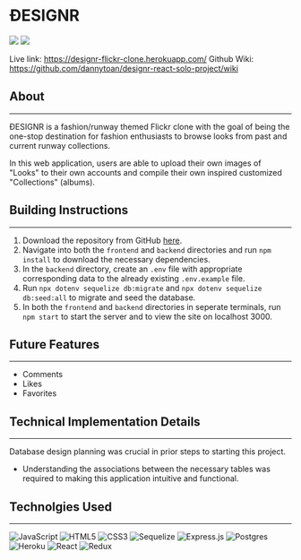 # ĐESIGNR
<a href="https://www.linkedin.com/in/dannytoan/"><img src="https://img.shields.io/badge/LinkedIn-0077B5?style=for-the-badge&logo=linkedin&logoColor=white" /></a>
<a href="https://github.com/dannytoan"><img src="https://img.shields.io/badge/GitHub-100000?style=for-the-badge&logo=github&logoColor=white" /></a>

Live link: https://designr-flickr-clone.herokuapp.com/
Github Wiki: https://github.com/dannytoan/designr-react-solo-project/wiki

## About
***
ĐESIGNR is a fashion/runway themed Flickr clone with the goal of being the one-stop destination for fashion enthusiasts to browse looks from past and current runway collections.

In this web application, users are able to upload their own images of "Looks" to their own accounts and compile their own inspired customized "Collections" (albums).

## Building Instructions
***
1. Download the repository from GitHub [here](https://github.com/dannytoan/designr-react-solo-project).
2. Navigate into both the `frontend` and `backend` directories and run `npm install` to download the necessary dependencies.
3. In the `backend` directory, create an `.env` file with appropriate corresponding data to the already existing `.env.example` file.
4. Run `npx dotenv sequelize db:migrate` and `npx dotenv sequelize db:seed:all` to migrate and seed the database.
5. In both the `frontend` and `backend` directories in seperate terminals, run `npm start` to start the server and to view the site on localhost 3000.

## Future Features
***
- Comments
- Likes
- Favorites

## Technical Implementation Details
***
Database design planning was crucial in prior steps to starting this project.
- Understanding the associations between the necessary tables was required to making this application intuitive and functional.
## Technolgies Used
***
![JavaScript](https://img.shields.io/badge/javascript-%23323330.svg?style=for-the-badge&logo=javascript&logoColor=%23F7DF1E)
![HTML5](https://img.shields.io/badge/html5-%23E34F26.svg?style=for-the-badge&logo=html5&logoColor=white)
![CSS3](https://img.shields.io/badge/css3-%231572B6.svg?style=for-the-badge&logo=css3&logoColor=white)
![Sequelize](https://img.shields.io/badge/Sequelize-52B0E7?style=for-the-badge&logo=Sequelize&logoColor=white)
![Express.js](https://img.shields.io/badge/express.js-%23404d59.svg?style=for-the-badge&logo=express&logoColor=%2361DAFB)
![Postgres](https://img.shields.io/badge/postgres-%23316192.svg?style=for-the-badge&logo=postgresql&logoColor=white)
![Heroku](https://img.shields.io/badge/heroku-%23430098.svg?style=for-the-badge&logo=heroku&logoColor=white)
![React](https://img.shields.io/badge/react-%2320232a.svg?style=for-the-badge&logo=react&logoColor=%2361DAFB)
![Redux](https://img.shields.io/badge/redux-%23593d88.svg?style=for-the-badge&logo=redux&logoColor=white)
